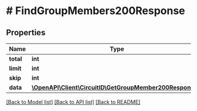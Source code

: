 # # FindGroupMembers200Response

## Properties

Name | Type | Description | Notes
------------ | ------------- | ------------- | -------------
**total** | **int** |  |
**limit** | **int** |  |
**skip** | **int** |  |
**data** | [**\OpenAPI\Client\CircuitID\GetGroupMember200Response[]**](GetGroupMember200Response.md) |  |

[[Back to Model list]](../../README.md#models) [[Back to API list]](../../README.md#endpoints) [[Back to README]](../../README.md)

